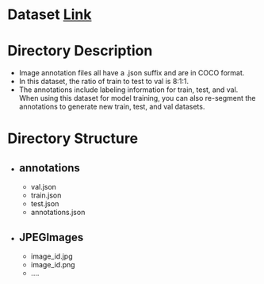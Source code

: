 # Dataset [Link]()
# Directory Description
- Image annotation files all have a .json suffix and are in COCO format.
- In this dataset, the ratio of train to test to val is 8:1:1.
- The annotations include labeling information for train, test, and val. When using this dataset for model training, you can also re-segment the annotations to generate new train, test, and val datasets.
# Directory Structure
- ## annotations
  - val.json
  - train.json
  - test.json
  - annotations.json
- ## JPEGImages
  - image_id.jpg
  - image_id.png
  - ....

